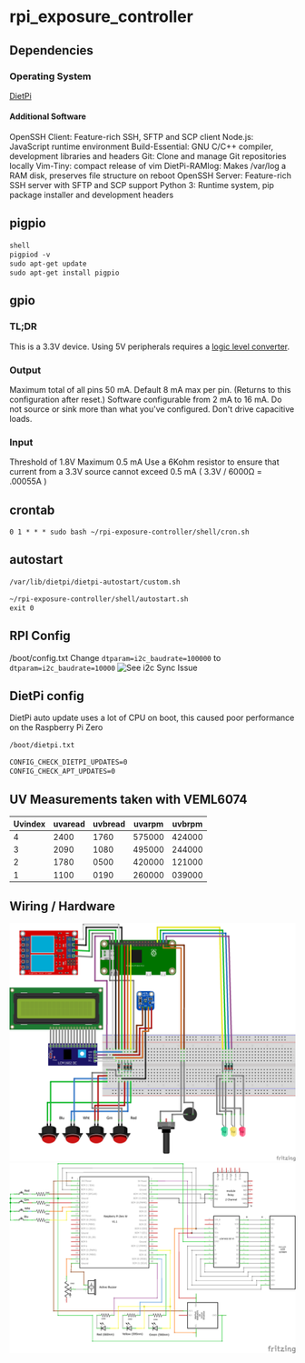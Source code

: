 # rpi_exposure_controller

## Dependencies

### Operating System

[DietPi](https://dietpi.com/)

#### Additional Software

OpenSSH Client: Feature-rich SSH, SFTP and SCP client
Node.js: JavaScript runtime environment
Build-Essential: GNU C/C++ compiler, development libraries and headers
Git: Clone and manage Git repositories locally
Vim-Tiny: compact release of vim
DietPi-RAMlog: Makes /var/log a RAM disk, preserves file structure on reboot
OpenSSH Server: Feature-rich SSH server with SFTP and SCP support
Python 3: Runtime system, pip package installer and development headers

## pigpio

```
shell
pigpiod -v
sudo apt-get update
sudo apt-get install pigpio
```

## gpio

### TL;DR

This is a 3.3V device.
Using 5V peripherals requires a [logic level converter](https://www.adafruit.com/product/757).

### Output

Maximum total of all pins 50 mA.
Default 8 mA max per pin. (Returns to this configuration after reset.)
Software configurable from 2 mA to 16 mA. Do not source or sink more than what you've configured.
Don't drive capacitive loads.

### Input

Threshold of 1.8V
Maximum 0.5 mA
Use a 6Kohm resistor to ensure that current from a 3.3V source cannot exceed 0.5 mA
( 3.3V / 6000Ω = .00055A )

## crontab
```
0 1 * * * sudo bash ~/rpi-exposure-controller/shell/cron.sh
```

## autostart
```
/var/lib/dietpi/dietpi-autostart/custom.sh
```
```
~/rpi-exposure-controller/shell/autostart.sh
exit 0
```

## RPI Config

/boot/config.txt
Change ```dtparam=i2c_baudrate=100000``` to ```dtparam=i2c_baudrate=10000```
![See i2c Sync Issue](https://github.com/fivdi/i2c-bus/issues/36)

## DietPi config
DietPi auto update uses a lot of CPU on boot, this caused poor performance on the Raspberry Pi Zero
```
/boot/dietpi.txt
```
```
CONFIG_CHECK_DIETPI_UPDATES=0
CONFIG_CHECK_APT_UPDATES=0
```

## UV Measurements taken with VEML6074
Uvindex | uvaread | uvbread | uvarpm | uvbrpm
--- | --- | --- | --- | ---
4 | 2400 | 1760 | 575000 | 424000
3 | 2090 | 1080 | 495000 | 244000
2 | 1780 | 0500 | 420000 | 121000
1 | 1100 | 0190 | 260000 | 039000

## Wiring / Hardware
![Breadboard](https://github.com/tylerwgreen/rpi-exposure-controller/blob/production/schematics/breadboard.png)
![Schematic](https://github.com/tylerwgreen/rpi-exposure-controller/blob/production/schematics/schematic.png)
